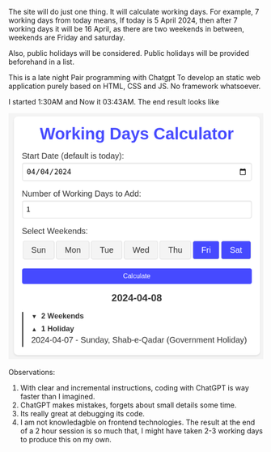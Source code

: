 The site will do just one thing. It will calculate working days. 
For example, 7 working days from today means, If today is 5 April 2024, then after 7 working days it will be 16 April, as there are two weekends in between, weekends are Friday and saturday.

Also, public holidays will be considered. Public holidays will be provided beforehand in a list.

This is a late night Pair programming with Chatgpt To develop an static web application purely based on HTML, CSS and JS. No framework whatsoever. 

I started 1:30AM and Now it 03:43AM. The end result looks like 

![Screeshot](/imgs/working%20days%20calculator.png)

Observations:  
1. With clear and incremental instructions, coding with ChatGPT is way faster than I imagined.
2. ChatGPT makes mistakes, forgets about small details some time. 
3. Its really great at debugging its code.
4. I am not knowledagble on frontend technologies. The result at the end of a 2 hour session is so much that, I might have taken 2-3 working days to produce this on my own.